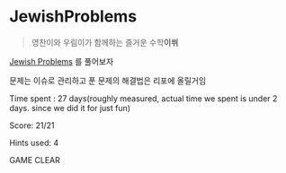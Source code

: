 # Jew**ish**Problems

>영찬이와 우림이가 함께하는 즐거운 수학**이쒸**

[Jewish Problems](https://arxiv.org/abs/1110.1556) 를 풀어보자

문제는 이슈로 관리하고 푼 문제의 해결법은 리포에 올릴거임

Time spent : 27 days(roughly measured, actual time we spent is under 2 days. since we did it for just fun)

Score: 21/21

Hints used: 4

GAME CLEAR
